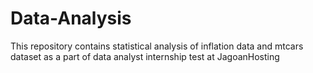 # Data-Analysis
This repository contains statistical analysis of inflation data and mtcars dataset as a part of data analyst internship test at JagoanHosting
